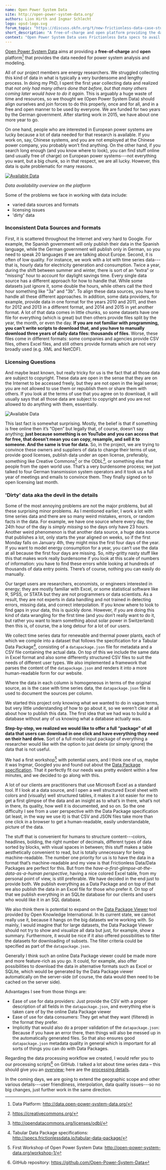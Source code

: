 ```yaml
---
name: Open Power System Data
site: http://open-power-system-data.org/
authors: Lion Hirth and Ingmar Schlecht
logo: opsd-logo.svg
forum_topic: "https://discuss.okfn.org/t/new-frictionless-data-case-study-published-open-power-system-data/3865"
short_description: "A free-of-charge and open platform providing the data needed for power system analysis and modeling"
context: "Open Power System Data uses Frictionless Data specs to avail energy data for analysis and modeling"
---
```


[Open Power System Data](http://open-power-system-data.org/) aims at
providing a **free-of-charge** and **open** platform[^platform] that provides the
data needed for power system analysis and modeling.

All of our project members are energy researchers.  We struggled
collecting this kind of data in what is typically a very burdensome
and lengthy process.  In doing my PhD, I spent the first year
collecting data and realized that *not only had many others done that
before, but that many others coming later would have to do it again*.
This is arguably a huge waste of time and resources, so we thought we
(Open Power System Data) should align ourselves and join forces to do
this properly, once and for all, and in a free and open manner to be
used by everyone.  We are funded for two years by the German
government.  After starting work in 2015, we have about one more year
to go.

On one hand, people who are interested in European power
systems are lucky because a lot of data needed for that research is
available.  If you work on, say, Chinese systems, and you are not
employed at the Chinese power company, you probably won’t find
anything.  On the other hand, if you search long enough (and
you know where to look), you can find stuff online (and usually free
of charge) on European power systems---not everything you want, but a
big chunk, so in that respect, we are all lucky.  However, this data
is quite problematic for many reasons.

[![Available Data](/img/case-studies/opsd-1.png)](http://data.open-power-system-data.org/)

*Data availability overview on the platform*

Some of the problems we face in working with data include:
- varied data sources and formats
- licensing issues
- 'dirty' data
### Inconsistent Data Sources and formats

First, it is scattered throughout the Internet and very hard to
Google.  For example, the Spanish government will only publish their
data in the Spanish language, while the German government will publish
only in German, so you need to speak 20 languages if we are talking
about Europe.  Second, it is often of low quality.  For instance, we
work with a lot with time series data---that is, hourly data for
electricity generation and consumption.  Twice a year, during the
shift between summer and winter, there is sort of an “extra” or
“missing” hour to account for daylight savings time.  Every single
data source has a different approach for how to handle that.  While
some datasets just ignore it, some double the hours, while others call
the third hour something like "3a" and "3b".  To align these data
sources, you have to handle all these different approaches.  In
addition, some data providers, for example, provide data in one format
for the years 2010 and 2011, and then for 2012 and 2013 in a different
format, and 2014 and 2015 in yet another format.  A lot of that data
comes in little chunks, so some datasets have one file for everything
(which is great) but then others provide files split by the year, the
month, or even the day.  **If you are not familiar with programming,
you can’t write scripts to download that, and you have to manually
download three years of daily data files: thousands of files**.
Worse, these files come in different formats: some companies and
agencies provide CSV files, others Excel files, and still others
provide formats which are not very broadly used (e.g. XML and NetCDF).

### Licensing Questions

And maybe least known, but really tricky for us is the fact that all
those data are subject to copyright.  These data are open in the sense
that they are on the Internet to be accessed freely, but they are not
open in the legal sense; you are not allowed to use them or republish
them or share them with others.  If you look at the terms of use that
you agree on to download, it will usually says that all those data are
subject to copyright and you are not allowed to do anything with them,
essentially.  

![Available Data](/img/case-studies/opsd-open-data.png)

This last fact is somewhat surprising.  Mostly, the belief is that if
something is free online then it’s “Open” but legally that, of course,
doesn’t say anything; **just because something is on YouTube and you
can access that for free, that doesn’t mean you can copy, resample,
and sell it to someone.  And the same is true for data.** So, in the
project, we are trying to convince these owners and suppliers of data
to change their terms of use, provide good licenses, publish data
under an open license, preferably, something like Creative
Commons[^cc] or the ODbL[^odbl], or something else that people from
the open world use.  That’s a very burdensome process; we just talked
to four German transmission system operators and it took us a full
year of meetings and emails to convince them.  They finally signed on
to open licensing last month.

### 'Dirty' data aka the devil in the details

Some of the most annoying problems are not the major problems, but all
these surprising minor problems.  As I mentioned earlier, I work a lot
with time series data and there are so many weird mistakes, errors, or
random facts in the data.  For example, we have one source where every
day, the 24th hour of the day is *simply missing* so the days only
have 23 hours.  Another weird phenomenon is that another data source,
a huge data source that publishes a lot, only starts the year aligned
on weeks, so if the first Monday falls on January 4th, they might miss
the first four days of the year.  If you want to model energy
consumption for a year, you can’t use the data at all because the
first four days are missing.  So, nitty-gritty nasty stuff like this
that makes work really burdensome if you look at this scale of numbers
of information: you have to find these errors while looking at
hundreds of thousands of data entry points.  There’s of course,
nothing you can easily do manually.

Our target users are researchers, economists, or engineers interested
in energy; they are mostly familiar with Excel, or some statistical
software like R, SPSS, or STATA but they are not programmers or data
scientists.  As a result, they are not experts in data handling and
not trained in detecting errors, missing data, and correct
interpolation.  If you know where to look to find gaps in your data,
this is quickly done.  However, if you are doing this kind of data
wrangling for the first time (and you don’t really want to do it, but
rather you want to learn something about solar power in Switzerland)
then this is, of course, the a long detour for a lot of our users.

We collect time series data for renewable and thermal power
plants, each of which we compile into a dataset that follows the
specification for a Tabular Data Package[^tdp], consisting of a
`datapackage.json` file for metadata and a CSV file containing the
actual data. On top of this we include the same data in Excel format
and also some differently structured CSV files to suit the needs of
different user types.  We also implemented a framework that parses the
content of the `datapackage.json` and renders it into a more
human-readable form for our website.

Where the data in each column is homogeneous in terms of the original
source, as is the case with time series data, the `datapackage.json`
file is used to document the sources per column.

We started this project only knowing what we wanted to do in
vague terms, but very little understanding of how to go about it, so
we weren’t clear at all about how to publish this data.  The first
idea that we had was to build a database without any of us knowing
what a database actually was.

**Step-by-step, we realized we would like to offer a full “package” of
all data that users can download in one click and have everything they
need on their hard drive.** Sort of a full model input package of
everything a researcher would like with the option to just delete (or
simply ignore) the data that is not useful.

We had a first workshop[^firstworkshop] with potential users, and I
think one of us, maybe it was Ingmar, Googled you and found out about
the
[Data Package specification](http://specs.frictionlessdata.io/data-packages/).
That it perfectly fit our needs was pretty evident within a few
minutes, and we decided to go along with this.

A lot of our clients are practitioners that use Microsoft
Excel as a standard tool.  If I look at a data source, and I open a
well structured Excel sheet with colors and (visually) well structured
tables, it makes it a lot easier for me to get a first glimpse of the
data and an insight as to what’s in there, what’s not in there, its
quality, how well it is documented, and so on.  So the one difficulty
I see from a user perspective with the Data Package specification (at
least, in the way we use it) is that CSV and JSON files take more than
one click in a browser to get a human-readable, easily understandable,
picture of the data.

The stuff that is convenient for humans to structure content---colors,
headlines, bolding, the right number of decimals, different types of
data sorted by blocks, with visual spaces in between; this stuff makes
a table aesthetically convenient to read, but is totally unnecessary
for being machine-readable.  The number one priority for us is to have
the data in a format that’s machine-readable and my view is that
Frictionless Data/Data Packages are perfect for this.  But from the
*have-a-first-glimpse-at-the-data-as-a-human perspective*, having a
nice colored Excel table, from my personal point of view, is still
preferable.  We have decided in the end just to provide both.  We
publish everything as a Data Package and on top of that we also
publish the data in an Excel file for those who prefer it.  On top of
that we publish everything in an SQLite database for our clients and
users who would like it in an SQL database.

We also think there is potential to expand on the
[Data Package Viewer](http://data.okfn.org/tools/view) tool provided
by Open Knowledge International. In its current state, we cannot
really use it, because it hangs on the big datasets we're working
with.  So mainly, I would imagine that for large datasets, the Data
Package Viewer should not try to show and visualize all data but just,
for example, show a summary. Furthermore, it would be nice if it also
offered possibilities to filter the datasets for downloading of
subsets. The filter criteria could be specified as part of the
`datapackage.json`.

Generally I think such an online Data Package viewer could be made
more and more feature-rich as you go. It could, for example, also
offer possibilities to download the data in alternative formats such
as Excel or SQLite, which would be generated by the Data Package
viewer automatically on the server-side (of course, the data would
then need to be cached on the server side).

Advantages I see from those things are:

* Ease of use for data providers: Just provide the CSV with a proper
  description of all fields in the `datapackage.json`, and everything
  else is taken care of by the online Data Package viewer
* Ease of use for data consumers: They get what they want (filtered)
  in the format they prefer.
* Implicitly that would also do a proper validation of the
  `datapackage.json`: Because if you have an error there, then things
  will also be messed up in the automatically generated files. So that
  also ensures good `datapackage.json` metadata quality in general
  which is important for all sorts of things you can do with Data
  Packages.

Regarding the data processing workflow we created, I would refer you to our processing
scripts[^scripts] on GitHub. I talked a lot about time series data –
this should give you an
[overview](https://github.com/Open-Power-System-Data/time_series/blob/master/main.ipynb);
here are the
[processing details](https://github.com/Open-Power-System-Data/time_series/blob/master/processing.ipynb).

In the coming days, we are going to extend the geographic scope and other
various details---user friendliness, interpolation, data quality
issues---so no big changes, just further work in the same direction.

[^cc]: <https://creativecommons.org/>
[^odbl]: <http://opendatacommons.org/licenses/odbl/>
[^tdp]: Tabular Data Package specifications: <http://specs.frictionlessdata.io/tabular-data-package/>
[^firstworkshop]: First Workshop of Open Power System Data: <http://open-power-system-data.org/workshop-1/>
[^scripts]: GitHub repository: <https://github.com/Open-Power-System-Data>
[^platform]: Data Platform: <http://data.open-power-system-data.org/>
